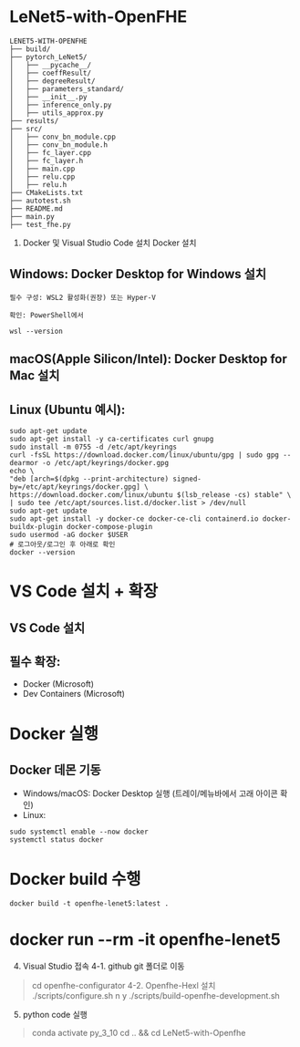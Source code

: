 # LeNet5-with-OpenFHE

```
LENET5-WITH-OPENFHE
├── build/
├── pytorch_LeNet5/
│   ├── __pycache__/
│   ├── coeffResult/
│   ├── degreeResult/
│   ├── parameters_standard/
│   ├── __init__.py
│   ├── inference_only.py
│   ├── utils_approx.py
├── results/
├── src/
│   ├── conv_bn_module.cpp
│   ├── conv_bn_module.h
│   ├── fc_layer.cpp
│   ├── fc_layer.h
│   ├── main.cpp
│   ├── relu.cpp
│   ├── relu.h   
├── CMakeLists.txt
├── autotest.sh
├── README.md
├── main.py
├── test_fhe.py
```

1. Docker 및 Visual Studio Code 설치
Docker 설치

## Windows: Docker Desktop for Windows 설치

    필수 구성: WSL2 활성화(권장) 또는 Hyper-V

    확인: PowerShell에서

    wsl --version


## macOS(Apple Silicon/Intel): Docker Desktop for Mac 설치

## Linux (Ubuntu 예시):

    sudo apt-get update
    sudo apt-get install -y ca-certificates curl gnupg
    sudo install -m 0755 -d /etc/apt/keyrings
    curl -fsSL https://download.docker.com/linux/ubuntu/gpg | sudo gpg --dearmor -o /etc/apt/keyrings/docker.gpg
    echo \
    "deb [arch=$(dpkg --print-architecture) signed-by=/etc/apt/keyrings/docker.gpg] \
    https://download.docker.com/linux/ubuntu $(lsb_release -cs) stable" \
    | sudo tee /etc/apt/sources.list.d/docker.list > /dev/null
    sudo apt-get update
    sudo apt-get install -y docker-ce docker-ce-cli containerd.io docker-buildx-plugin docker-compose-plugin
    sudo usermod -aG docker $USER
    # 로그아웃/로그인 후 아래로 확인
    docker --version

# VS Code 설치 + 확장
## VS Code 설치
## 필수 확장:
- Docker (Microsoft)
- Dev Containers (Microsoft)

# Docker 실행
## Docker 데몬 기동
- Windows/macOS: Docker Desktop 실행 (트레이/메뉴바에서 고래 아이콘 확인)
- Linux:
```
sudo systemctl enable --now docker
systemctl status docker
```
# Docker build 수행
```
docker build -t openfhe-lenet5:latest .
```

# docker run --rm -it openfhe-lenet5
4. Visual Studio 접속
4-1. github git 폴더로 이동
> cd openfhe-configurator
4-2. Openfhe-Hexl 설치
> ./scripts/configure.sh
> n
> y
> ./scripts/build-openfhe-development.sh
5. python code 실행
> conda activate py_3_10
> cd .. && cd LeNet5-with-Openfhe